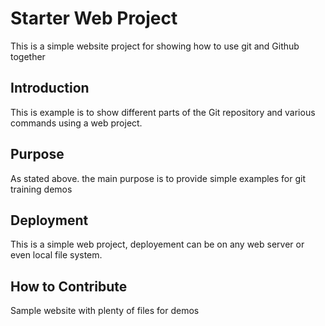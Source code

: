 # Starter Web Project

This is a simple website project for
showing how to use git and Github together

## Introduction

This is example is to show different parts 
of the Git repository and various commands
using a web project.

## Purpose

As stated above. the main purpose is to provide simple examples for git training demos

## Deployment

This is a simple web project, deployement can be on any web server or even local file system.

## How to Contribute

Sample website with plenty of files for demos